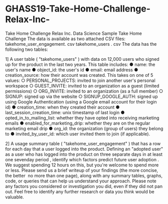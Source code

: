 # GHASS19-Take-Home-Challenge-Relax-Inc-
Take Home Challenge
Relax Inc. Data Science Sample Take Home Challenge
The  data  is  available  as  two  attached  CSV  files:
takehome_user_engagement. csv
takehome_users . csv
The  data  has  the  following  two  tables:

1]  A  user  table  ( "takehome_users" )  with  data  on  12,000  users  who  signed  up  for  the
product  in  the  last  two  years.   This  table  includes:
● name:  the  user's  name
● object_id:   the  user's  id
● email:  email  address
● creation_source:   how  their  account  was  created.  This  takes  on  one
of  5  values:
○ PERSONAL_PROJECTS:  invited  to  join  another  user's
personal  workspace
○ GUEST_INVITE:  invited  to  an  organization  as  a  guest
(limited  permissions)
○ ORG_INVITE:  invited  to  an  organization  (as  a  full  member)
○ SIGNUP:  signed  up  via  the  website
○ SIGNUP_GOOGLE_AUTH:  signed  up  using  Google
Authentication  (using  a  Google  email  account  for  their  login
id)
● creation_time:  when  they  created  their  account
● last_session_creation_time:   unix  timestamp  of  last  login
● opted_in_to_mailing_list:  whether  they  have  opted  into  receiving
marketing  emails
● enabled_for_marketing_drip:  whether  they  are  on  the  regular
marketing  email  drip
● org_id:   the  organization  (group  of  users)  they  belong  to
● invited_by_user_id:   which  user  invited  them  to  join  (if  applicable).

2]  A  usage  summary  table  ( "takehome_user_engagement" )  that  has  a  row  for  each  day
that  a  user  logged  into  the  product.
Defining  an  "adopted  user"   as  a  user  who   has  logged  into  the  product  on  three  separate
days  in  at  least  one  seven­day  period ,  identify  which  factors  predict  future  user
adoption .
We  suggest  spending  1­2  hours  on  this,  but  you're  welcome  to  spend  more  or  less.
Please  send  us  a  brief  writeup  of  your  findings  (the  more  concise,  the  better  ­­  no  more
than  one  page),  along  with  any  summary  tables,  graphs,  code,  or  queries  that  can  help
us  understand  your  approach.  Please  note  any  factors  you  considered  or  investigation
you  did,  even  if  they  did  not  pan  out.  Feel  free  to  identify  any  further  research  or  data
you  think  would  be  valuable.
